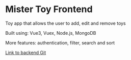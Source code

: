 # Mister Toy Frontend

<p>Toy app that allows the user to add, edit and remove toys</p>
<p>Built using: Vue3, Vuex, Node.js, MongoDB</p>
<p>More features: authentication, filter, search and sort</p>

<a href="https://github.com/shaniKupiec/Mister-Toy-Backend" target="blank">Link to backend Git</a>
